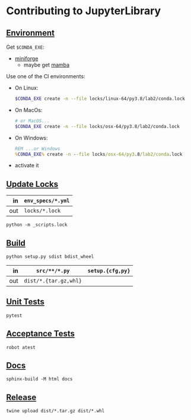 # Contributing to JupyterLibrary

## [Environment](#Environment)

Get `$CONDA_EXE`:

- [miniforge](https://github.com/conda-forge/miniforge)
  - maybe get [mamba](https://github.com/mamba-org/mamba)

Use one of the CI environments:

- On Linux:

  ```bash
  $CONDA_EXE create -n --file locks/linux-64/py3.8/lab2/conda.lock
  ```

- On MacOs:

  ```zsh
  # or MacOS...
  $CONDA_EXE create -n --file locks/osx-64/py3.8/lab2/conda.lock
  ```

- On Windows:

  ```bat
  REM ...or Windows
  %CONDA_EXE% create -n --file locks/osx-64/py3.8/lab2/conda.lock
  ```

- activate it

## [Update Locks](#update-locks)

|  in | `env_specs/*.yml` |
| --: | ----------------- |
| out | `locks/*.lock`    |

```shell
python -m _scripts.lock
```

## [Build](#Build)

```shell
python setup.py sdist bdist_wheel
```

|  in | `src/**/*.py`         | `setup.{cfg,py}` |
| --: | --------------------- | ---------------- |
| out | `dist/*.{tar.gz,whl}` |

## [Unit Tests](#Unit-Tests)

```shell
pytest
```

## [Acceptance Tests](#Acceptance-Tests)

```shell
robot atest
```

## [Docs](#Docs)

```shell
sphinx-build -M html docs
```

## [Release](#Release)

```shell
twine upload dist/*.tar.gz dist/*.whl
```
